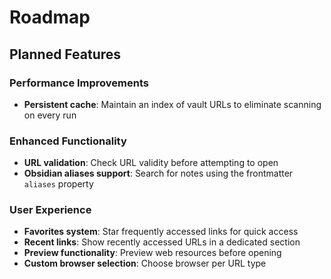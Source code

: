 # Roadmap

## Planned Features

### Performance Improvements
- **Persistent cache**: Maintain an index of vault URLs to eliminate scanning on every run

### Enhanced Functionality
- **URL validation**: Check URL validity before attempting to open
- **Obsidian aliases support**: Search for notes using the frontmatter `aliases` property

### User Experience
- **Favorites system**: Star frequently accessed links for quick access
- **Recent links**: Show recently accessed URLs in a dedicated section
- **Preview functionality**: Preview web resources before opening
- **Custom browser selection**: Choose browser per URL type
